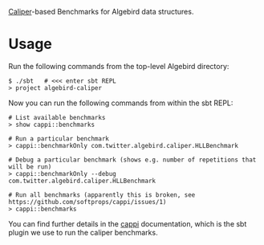 [Caliper](https://code.google.com/p/caliper/)-based Benchmarks for Algebird data structures.

# Usage

Run the following commands from the top-level Algebird directory:

    $ ./sbt   # <<< enter sbt REPL
    > project algebird-caliper

Now you can run the following commands from within the sbt REPL:

    # List available benchmarks
    > show cappi::benchmarks

    # Run a particular benchmark
    > cappi::benchmarkOnly com.twitter.algebird.caliper.HLLBenchmark

    # Debug a particular benchmark (shows e.g. number of repetitions that will be run)
    > cappi::benchmarkOnly --debug com.twitter.algebird.caliper.HLLBenchmark

    # Run all benchmarks (apparently this is broken, see https://github.com/softprops/cappi/issues/1)
    > cappi::benchmarks

You can find further details in the [cappi](https://github.com/softprops/cappi) documentation, which is the sbt plugin
we use to run the caliper benchmarks.
